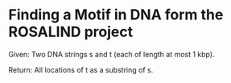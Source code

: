# Finding a Motif in DNA form the ROSALIND project

Given: Two DNA strings s and t (each of length at most 1 kbp).

Return: All locations of t as a substring of s.